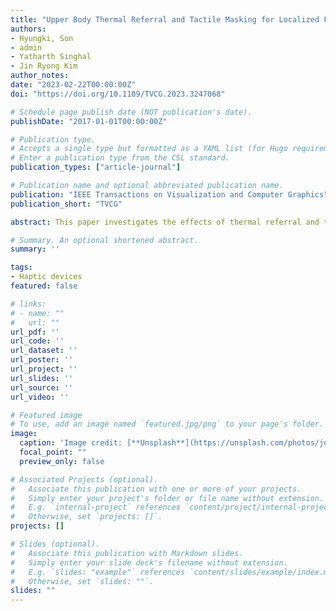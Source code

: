 ```yaml
---
title: "Upper Body Thermal Referral and Tactile Masking for Localized Feedback"
authors:
- Hyungki, Son
- admin
- Yatharth Singhal
- Jin Ryong Kim
author_notes:
date: "2023-02-22T00:00:00Z"
doi: "https://doi.org/10.1109/TVCG.2023.3247068"

# Schedule page publish date (NOT publication's date).
publishDate: "2017-01-01T00:00:00Z"

# Publication type.
# Accepts a single type but formatted as a YAML list (for Hugo requirements).
# Enter a publication type from the CSL standard.
publication_types: ["article-journal"]

# Publication name and optional abbreviated publication name.
publication: "IEEE Transactions on Visualization and Computer Graphics"
publication_short: "TVCG"

abstract: This paper investigates the effects of thermal referral and tactile masking illusions to achieve localized thermal feedback on the upper body. Two experiments are conducted. The first experiment uses a 2D array of sixteen vibrotactile actuators (4×4) with four thermal actuators to explore the thermal distribution on the user's back. A combination of thermal and tactile sensations is delivered to establish the distributions of thermal referral illusions with different numbers of vibrotactile cues. The result confirms that localized thermal feedback can be achieved through cross-modal thermo-tactile interaction on the user's back of the body. The second experiment is conducted to validate our approach by comparing it with thermal-only conditions with an equal and higher number of thermal actuators in VR. The results show that our thermal referral with a tactile masking approach with a lesser number of thermal actuators achieves higher response time and better location accuracy than thermal-only conditions. Our findings can contribute to thermal-based wearable design to achieve greater user performance and experiences.

# Summary. An optional shortened abstract.
summary: ''

tags:
- Haptic devices
featured: false

# links:
# - name: ""
#   url: ""
url_pdf: ''
url_code: ''
url_dataset: ''
url_poster: ''
url_project: ''
url_slides: ''
url_source: ''
url_video: ''

# Featured image
# To use, add an image named `featured.jpg/png` to your page's folder. 
image:
  caption: 'Image credit: [**Unsplash**](https://unsplash.com/photos/jdD8gXaTZsc)'
  focal_point: ""
  preview_only: false

# Associated Projects (optional).
#   Associate this publication with one or more of your projects.
#   Simply enter your project's folder or file name without extension.
#   E.g. `internal-project` references `content/project/internal-project/index.md`.
#   Otherwise, set `projects: []`.
projects: []

# Slides (optional).
#   Associate this publication with Markdown slides.
#   Simply enter your slide deck's filename without extension.
#   E.g. `slides: "example"` references `content/slides/example/index.md`.
#   Otherwise, set `slides: ""`.
slides: ""
---
```


